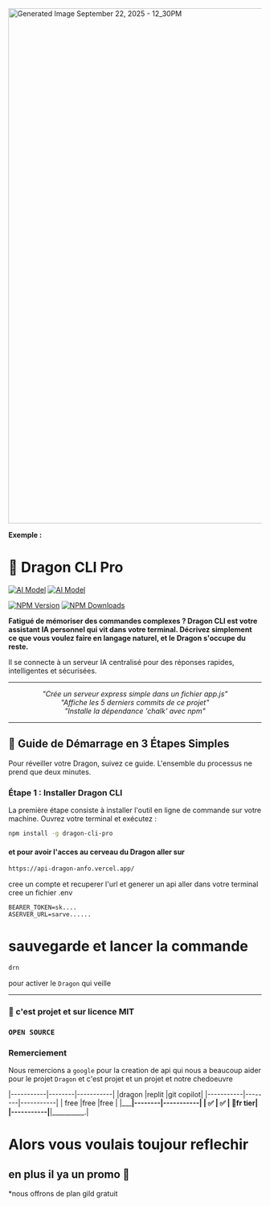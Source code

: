 
<img width="1024" height="1024" alt="Generated Image September 22, 2025 - 12_30PM" src="https://github.com/user-attachments/assets/76efd099-933b-4dd3-8a8b-d4c3e56ed7d5" />

**Exemple :**

# 🐉 Dragon CLI Pro
[![AI Model](https://img.shields.io/badge/AI%20Model-Gemini-4285F4?style=for-the-badge&logo=google-gemini&logoColor=white)](https://aistudio.google.com/)
[![AI Model](https://img.shields.io/badge/AI%20Model-Gemini-4285F4?style=for-the-badge&logo=google-gemini&logoColor=white)](https://aistudio.google.com/)

[![NPM Version](https://img.shields.io/npm/v/dragon-cli-pro.svg?style=for-the-badge)](https://www.npmjs.com/package/dragon-cli-pro)
[![NPM Downloads](https://img.shields.io/npm/dm/dragon-cli-pro.svg?style=for-the-badge)](https://www.npmjs.com/package/dragon-cli-pro)



**Fatigué de mémoriser des commandes complexes ? Dragon CLI est votre assistant IA personnel qui vit dans votre terminal. Décrivez simplement ce que vous voulez faire en langage naturel, et le Dragon s'occupe du reste.**

Il se connecte à un serveur IA centralisé pour des réponses rapides, intelligentes et sécurisées.

---

<p align="center">
  <i>"Crée un serveur express simple dans un fichier app.js"</i><br>
  <i>"Affiche les 5 derniers commits de ce projet"</i><br>
  <i>"Installe la dépendance 'chalk' avec npm"</i>
</p>

---

## 🚀 Guide de Démarrage en 3 Étapes Simples

Pour réveiller votre Dragon, suivez ce guide. L'ensemble du processus ne prend que deux minutes.

### Étape 1 : Installer Dragon CLI

La première étape consiste à installer l'outil en ligne de commande sur votre machine. Ouvrez votre terminal et exécutez :

```bash
npm install -g dragon-cli-pro
```

#### et pour avoir l'acces au cerveau du Dragon aller sur
```bash
https://api-dragon-anfo.vercel.app/

```
cree un compte et recuperer l'url et generer un api aller dans votre terminal cree un fichier .env 
```bashe
BEARER_TOKEN=sk....
ASERVER_URL=sarve......
```
# sauvegarde et lancer la commande 
```bash
drn
```
pour activer le `Dragon` qui veille

--------------------------------
### 🪪 c'est projet et sur licence MIT
### `OPEN SOURCE`

### Remerciement 

Nous remercions a `google` pour la creation de api qui nous a beaucoup aider pour le projet `Dragon` et c'est projet et un projet et notre chedoeuvre

|-----------|--------|-----------|
|dragon     |replit  |git copilot|
|-----------|--------|-----------|
|  free     |free    |free       |
|___________|--------|-----------|
|   ✅      |   ✅   |  🤨fr tier|
|-----------|________|__________.|

# Alors vous voulais toujour reflechir 

## en plus il ya un promo 🥳 

*nous offrons de plan gild gratuit 
